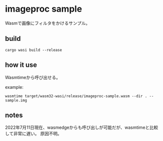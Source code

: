 # imageproc sample

Wasmで画像にフィルタをかけるサンプル。

## build

```
cargo wasi build --release
```

## how it use

Wasmtimeから呼び出せる。

example:

```
wasmtime target/wasm32-wasi/release/imageproc-sample.wasm --dir . -- sample.img
```

## notes

2022年7月11日現在、wasmedgeからも呼び出しが可能だが、wasmtimeと比較して非常に遅い。
原因不明。
